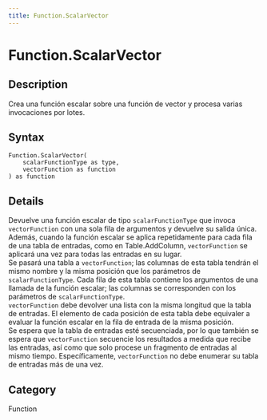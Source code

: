 ```yaml
---
title: Function.ScalarVector
---
```


# Function.ScalarVector


## Description

Crea una función escalar sobre una función de vector y procesa varias invocaciones por lotes.


## Syntax

```powerquery
Function.ScalarVector(
    scalarFunctionType as type,
    vectorFunction as function
) as function
```


## Details

Devuelve una función escalar de tipo <code>scalarFunctionType</code> que invoca <code>vectorFunction</code> con una sola fila de argumentos y devuelve su salida única. Además, cuando la función escalar se aplica repetidamente para cada fila de una tabla de entradas, como en Table.AddColumn, <code>vectorFunction</code> se aplicará una vez para todas las entradas en su lugar.<br />Se pasará una tabla a <code>vectorFunction</code>; las columnas de esta tabla tendrán el mismo nombre y la misma posición que los parámetros de <code>scalarFunctionType</code>. Cada fila de esta tabla contiene los argumentos de una llamada de la función escalar; las columnas se corresponden con los parámetros de <code>scalarFunctionType</code>.<br /><code>vectorFunction</code> debe devolver una lista con la misma longitud que la tabla de entradas. El elemento de cada posición de esta tabla debe equivaler a evaluar la función escalar en la fila de entrada de la misma posición.<br />Se espera que la tabla de entradas esté secuenciada, por lo que también se espera que <code>vectorFunction</code> secuencie los resultados a medida que recibe las entradas, así como que solo procese un fragmento de entradas al mismo tiempo. Específicamente, <code>vectorFunction</code> no debe enumerar su tabla de entradas más de una vez.<br />



## Category
Function
